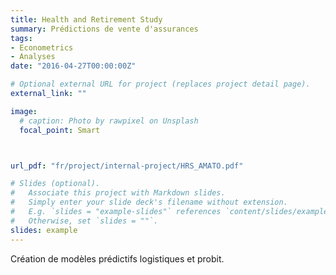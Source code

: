 ```yaml
---
title: Health and Retirement Study
summary: Prédictions de vente d'assurances 
tags:
- Econometrics
- Analyses
date: "2016-04-27T00:00:00Z"

# Optional external URL for project (replaces project detail page).
external_link: ""

image:
  # caption: Photo by rawpixel on Unsplash
  focal_point: Smart



url_pdf: "fr/project/internal-project/HRS_AMATO.pdf"

# Slides (optional).
#   Associate this project with Markdown slides.
#   Simply enter your slide deck's filename without extension.
#   E.g. `slides = "example-slides"` references `content/slides/example-slides.md`.
#   Otherwise, set `slides = ""`.
slides: example
---
```

Création de modèles prédictifs logistiques et probit. 






